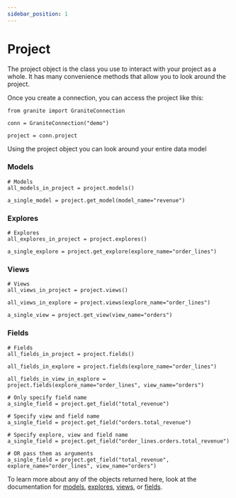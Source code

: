 ```yaml
---
sidebar_position: 1
---
```


# Project

The project object is the class you use to interact with your project as a whole. It has many convenience methods that allow you to look around the project.

Once you create a connection, you can access the project like this:

```
from granite import GraniteConnection

conn = GraniteConnection("demo")

project = conn.project
```

Using the project object you can look around your entire data model


### Models
```
# Models
all_models_in_project = project.models()

a_single_model = project.get_model(model_name="revenue")
```


### Explores
```
# Explores
all_explores_in_project = project.explores()

a_single_explore = project.get_explore(explore_name="order_lines")
```


### Views
```
# Views
all_views_in_project = project.views()

all_views_in_explore = project.views(explore_name="order_lines")

a_single_view = project.get_view(view_name="orders")
```


### Fields
```
# Fields
all_fields_in_project = project.fields()

all_fields_in_explore = project.fields(explore_name="order_lines")

all_fields_in_view_in_explore = project.fields(explore_name="order_lines", view_name="orders")

# Only specify field name
a_single_field = project.get_field("total_revenue")

# Specify view and field name
a_single_field = project.get_field("orders.total_revenue")

# Specify explore, view and field name
a_single_field = project.get_field("order_lines.orders.total_revenue")

# OR pass them as arguments
a_single_field = project.get_field("total_revenue", explore_name="order_lines", view_name="orders")
```


To learn more about any of the objects returned here, look at the documentation for [models](./2_model.md), [explores](./3_explore.md), [views](./4_view.md), or [fields](./5_field.md).